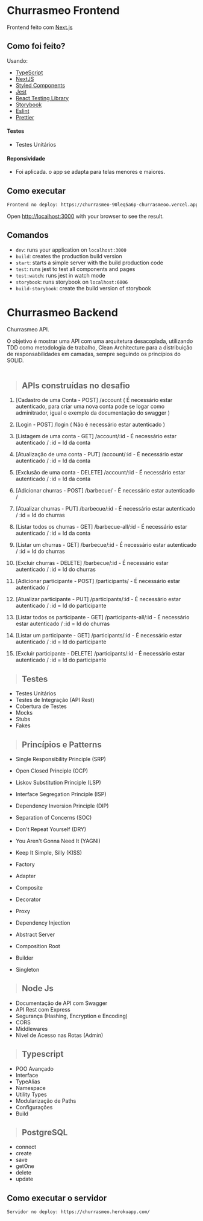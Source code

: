 # **Churrasmeo Frontend**
Frontend feito com [Next.js](https://nextjs.org/)
## Como foi feito?

Usando:

- [TypeScript](https://www.typescriptlang.org/)
- [NextJS](https://nextjs.org/)
- [Styled Components](https://styled-components.com/)
- [Jest](https://jestjs.io/)
- [React Testing Library](https://testing-library.com/docs/react-testing-library/intro)
- [Storybook](https://storybook.js.org/)
- [Eslint](https://eslint.org/)
- [Prettier](https://prettier.io/)

#### Testes
* Testes Unitários

#### Reponsividade
* Foi aplicada. o app se adapta para telas menores e maiores.
## Como executar

```bash
Frontend no deploy: https://churrasmeo-90leq5a6p-churrasmeoo.vercel.app/auth
```

Open [http://localhost:3000](http://localhost:3000) with your browser to see the result.


## Comandos

- `dev`: runs your application on `localhost:3000`
- `build`: creates the production build version
- `start`: starts a simple server with the build production code
- `test`: runs jest to test all components and pages
- `test:watch`: runs jest in watch mode
- `storybook`: runs storybook on `localhost:6006`
- `build-storybook`: create the build version of storybook

# **Churrasmeo Backend**

Churrasmeo API.

O objetivo é mostrar uma API com uma arquitetura desacoplada, utilizando TDD como metodologia de trabalho, Clean Architecture para a distribuição de responsabilidades em camadas, sempre seguindo os princípios do SOLID.
<br /><br />


> ## APIs construídas no desafio
1. [Cadastro de uma Conta - POST] /account ( É necessário estar autenticado, para criar uma nova conta pode se logar como adminitrador, igual o exemplo da documentação do swagger )
2. [Login - POST] /login ( Não é necessário estar autenticado )
3. [Listagem de uma conta - GET] /account/:id - É necessário estar autenticado / :id = Id da conta
4. [Atualização de uma conta - PUT] /account/:id - É necessário estar autenticado / :id = Id da conta
5. [Exclusão de uma conta - DELETE] /account/:id - É necessário estar autenticado / :id = Id da conta

6. [Adicionar churras - POST] /barbecue/ - É necessário estar autenticado /
7. [Atualizar churras - PUT] /barbecue/:id - É necessário estar autenticado / :id = Id do churras
8. [Listar todos os churras - GET] /barbecue-all/:id - É necessário estar autenticado / :id = Id da conta
9. [Listar um churras - GET] /barbecue/:id - É necessário estar autenticado / :id = Id do churras
10. [Excluir churras - DELETE] /barbecue/:id - É necessário estar autenticado / :id = Id do churras

11. [Adicionar participante - POST] /participants/ - É necessário estar autenticado /
12. [Atualizar participante - PUT] /participants/:id - É necessário estar autenticado / :id = Id do participante
13. [Listar todos os participante - GET] /participants-all/:id - É necessário estar autenticado / :id = Id do churras
14. [Listar um participante - GET] /participants/:id - É necessário estar autenticado / :id = Id do participante
15. [Excluir participante - DELETE] /participants/:id - É necessário estar autenticado / :id = Id do participante


> ## Testes
* Testes Unitários
* Testes de Integração (API Rest)
* Cobertura de Testes
* Mocks
* Stubs
* Fakes
> ## Princípios e Patterns
* Single Responsibility Principle (SRP)
* Open Closed Principle (OCP)
* Liskov Substitution Principle (LSP)
* Interface Segregation Principle (ISP)
* Dependency Inversion Principle (DIP)
* Separation of Concerns (SOC)
* Don't Repeat Yourself (DRY)
* You Aren't Gonna Need It (YAGNI)
* Keep It Simple, Silly (KISS)

* Factory
* Adapter
* Composite
* Decorator
* Proxy
* Dependency Injection
* Abstract Server
* Composition Root
* Builder
* Singleton
> ## Node Js
* Documentação de API com Swagger
* API Rest com Express
* Segurança (Hashing, Encryption e Encoding)
* CORS
* Middlewares
* Nível de Acesso nas Rotas (Admin)

> ## Typescript
* POO Avançado
* Interface
* TypeAlias
* Namespace
* Utility Types
* Modularização de Paths
* Configurações
* Build

> ## PostgreSQL
* connect
* create
* save
* getOne
* delete
* update

## Como executar o servidor 

```bash
Servidor no deploy: https://churrasmeo.herokuapp.com/
```
